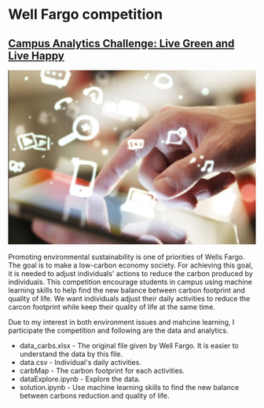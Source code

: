 # Well Fargo competition
## [Campus Analytics Challenge: Live Green and Live Happy](https://www.mindsumo.com/contests/campus-analytics-challenge-2018?&utm_campaign=send_drip_email&utm_source=mindsumo&utm_medium=email)

![alt](img/APPS.png)


Promoting environmental sustainability is one of priorities of Wells Fargo. The goal is to make a low-carbon economy society. For achieving this goal, it is needed to adjust individuals' actions to reduce the carbon produced by individuals. This competition encourage students in campus using machine learning skills to help find the new balance between carbon footprint and quality of life. We want individuals adjust their daily activities to reduce the carcon footprint while keep their quality of life at the same time. 

Due to my interest in both environment issues and mahcine learning, I participate the competition and following are the data and analytics.


* data_carbs.xlsx - The original file given by Well Fargo. It is easier to understand the data by this file.
* data.csv - Individual's daily activities.
* carbMap - The carbon footprint for each activities.
* dataExplore.ipynb - Explore the data.
* solution.ipynb - Use machine learning skills to find the new balance between carbons reduction and quality of life.
